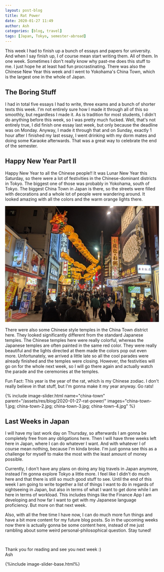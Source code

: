 ```yaml
---
layout: post-blog
title: Rat Power
date: 2020-01-27 11:49
author: Ash
categories: [blog, travel]
tags: [Japan, Tokyo, semester-abroad]
---
```


This week I had to finish up a bunch of essays and papers for university. And when I say finish up, I of course mean start writing them. All of them. In one week. Sometimes I don't really know why past-me does this stuff to me. I just hope he at least had fun procrastinating. There was also the Chinese New Year this week and I went to Yokohama's China Town, which is the largest one in the whole of Japan.

## The Boring Stuff

I had in total five essays I had to write, three exams and a bunch of shorter texts this week. I'm not entirely sure how I made it through all of this so smoothly, but regardless I made it. As is tradition for most students, I didn't do anything before this week, so I was pretty much fucked. Well, that's not entirely true, I did finish one essay last week, but only because the deadline was on Monday. Anyway, I made it through that and on Sunday, exactly 1 hour after I finished my last essay, I went drinking with my dorm mates and doing some Karaoke afterwards. That was a great way to celebrate the end of the semester.

## Happy New Year Part II

Happy New Year to all the Chinese people!! It was Lunar New Year this Saturday, so there were a lot of festivities in the Chinese-dominant districts in Tokyo. The biggest one of those was probably in Yokohama, south of Tokyo. The biggest China Town in Japan is there, so the streets were filled with decorations and a whole lot of people were wandering around. It looked amazing with all the colors and the warm orange lights there.

![china-town-street](/assets/res/blog/2020-01-27-rat-power/china-town-street.jpg)

There were also some Chinese style temples in the China Town district here. They looked significantly different from the standard Japanese temples. The Chinese temples here were really colorful, whereas the Japanese temples are often painted in the same red color. They were really beautiful and the lights directed at them made the colors pop out even more. Unfortunately, we arrived a little late so all the cool parades were already finished and the temples were closing. However, the festivities will go on for the whole next week, so I will go there again and actually watch the parade and the ceremonies at the temples.

Fun Fact: This year is the year of the rat, which is my Chinese zodiac. I don't really believe in that stuff, but I'm gonna make it my year anyway. Go rats!

{% include image-slider.html name="china-town" parent="/assets/res/blog/2020-01-27-rat-power/" images="china-town-1.jpg; china-town-2.jpg; china-town-3.jpg; china-town-4.jpg" %}

## Last Weeks in Japan

I will have my last work day on Thursday, so afterwards I am gonna be completely free from any obligations here. Then I will have three weeks left here in Japan, where I can do whatever I want. And with whatever I of course mean nothing, because I'm kinda broke. I'm just gonna see this as a challenge for myself to make the most with the least amount of money possible.

Currently, I don't have any plans on doing any big travels in Japan anymore, instead I'm gonna explore Tokyo a little more. I feel like I didn't do much here and that there is still so much good stuff to see. Until the end of this week I am going to write together a list of things I want to do in regards of sightseeing in Japan, but also in terms of what I want to get done while I am here in terms of workload. This includes things like the Finance App I am developing and how far I want to get with my Japanese language proficiency. But more on that next week.

Also, with all the free time I have now, I can do much more fun things and have a bit more content for my future blog posts. So in the upcoming weeks now there is actually gonna be some content here, instead of me just rambling about some weird personal-philosophical question. Stay tuned!

&nbsp;

Thank you for reading and see you next week :)  
Ash

{%include image-slider-base.html%}
